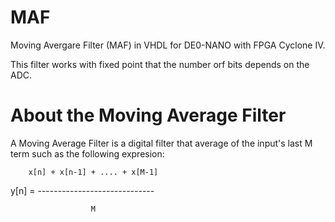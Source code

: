 MAF
===

Moving Avergare Filter (MAF) in VHDL for DE0-NANO with FPGA Cyclone IV.

This filter works with fixed point that the number orf bits depends
on the ADC.


About the Moving Average Filter
===============================
A Moving Average Filter is a digital filter that average of the input's last M
term such as the following expresion:

        x[n] + x[n-1] + .... + x[M-1]

y[n] =  -----------------------------

                      M
